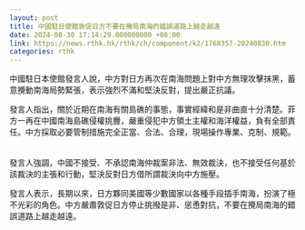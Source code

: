 ```yaml
---
layout: post
title: 中國駐日使館敦促日方不要在攪局南海的錯誤道路上越走越遠
date: 2024-08-30 17:14:29.000000000 +08:00
link: https://news.rthk.hk/rthk/ch/component/k2/1768357-20240830.htm
categories: rthk
---
```


中國駐日本使館發言人說，中方對日方再次在南海問題上對中方無理攻擊抹黑，蓄意攪動南海局勢緊張，表示強烈不滿和堅決反對，提出嚴正抗議。

發言人指出，關於近期在南海有關島礁的事態，事實經緯和是非曲直十分清楚。菲方一再在中國南海島礁侵權挑釁，嚴重侵犯中方領土主權和海洋權益，負有全部責任。中方採取必要管制措施完全正當、合法、合理，現場操作專業、克制、規範。 　　

發言人強調，中國不接受、不承認南海仲裁案非法、無效裁決，也不接受任何基於該裁決的主張和行動，堅決反對日方借所謂裁決向中方施壓。 　　

發言人表示，長期以來，日方夥同美國等少數國家以各種手段插手南海，扮演了極不光彩的角色。中方嚴肅敦促日方停止挑撥是非、慫恿對抗，不要在攪局南海的錯誤道路上越走越遠。
